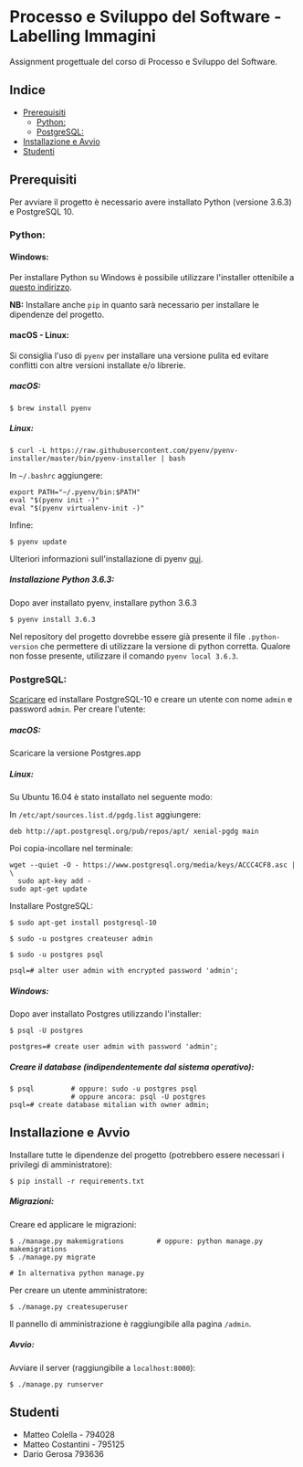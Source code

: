 Processo e Sviluppo del Software - Labelling Immagini
====================================================

Assignment progettuale del corso di Processo e Sviluppo del Software.

Indice
------
  * [Prerequisiti](#prerequisiti)
     * [Python:](#python)
     * [PostgreSQL:](#postgresql)
  * [Installazione e Avvio](#installazione-e-avvio)
  * [Studenti](#studenti)

Prerequisiti
------------

Per avviare il progetto è necessario avere installato Python (versione 3.6.3) e PostgreSQL 10.

### Python:

#### Windows:

Per installare Python su Windows è possibile utilizzare l'installer ottenibile a [questo indirizzo](https://www.python.org/downloads/).

**NB:** Installare anche `pip` in quanto sarà necessario per installare le dipendenze del progetto.


#### macOS - Linux:

Si consiglia l'uso di `pyenv` per installare una versione pulita ed evitare conflitti con altre versioni installate e/o librerie.

##### macOS:

```
$ brew install pyenv
```

##### Linux:

```
$ curl -L https://raw.githubusercontent.com/pyenv/pyenv-installer/master/bin/pyenv-installer | bash
```

In `~/.bashrc` aggiungere:

```
export PATH="~/.pyenv/bin:$PATH"
eval "$(pyenv init -)"
eval "$(pyenv virtualenv-init -)"
```

Infine:

```
$ pyenv update
```

Ulteriori informazioni sull'installazione di pyenv [qui](https://github.com/pyenv/pyenv-installer).

##### Installazione Python 3.6.3:

Dopo aver installato pyenv, installare python 3.6.3
```
$ pyenv install 3.6.3
```
Nel repository del progetto dovrebbe essere già presente il file `.python-version` che permettere di utilizzare la versione di python corretta. Qualore non fosse presente, utilizzare il comando `pyenv local 3.6.3`.


### PostgreSQL:
[Scaricare](https://www.postgresql.org/download/) ed installare PostgreSQL-10 e creare un utente con nome `admin` e password `admin`. Per creare l'utente:

##### macOS:
Scaricare la versione Postgres.app

##### Linux:

Su Ubuntu 16.04 è stato installato nel seguente modo:

In `/etc/apt/sources.list.d/pgdg.list` aggiungere:
```
deb http://apt.postgresql.org/pub/repos/apt/ xenial-pgdg main
```

Poi copia-incollare nel terminale:
```
wget --quiet -O - https://www.postgresql.org/media/keys/ACCC4CF8.asc | \
  sudo apt-key add -
sudo apt-get update
```

Installare PostgreSQL:
```
$ sudo apt-get install postgresql-10
```


```
$ sudo -u postgres createuser admin

$ sudo -u postgres psql

psql=# alter user admin with encrypted password 'admin';
```

##### Windows:
Dopo aver installato Postgres utilizzando l'installer:
```
$ psql -U postgres

postgres=# create user admin with password 'admin';
```

##### Creare il database (indipendentemente dal sistema operativo):

```
$ psql         # oppure: sudo -u postgres psql
               # oppure ancora: psql -U postgres
psql=# create database mitalian with owner admin;
```

Installazione e Avvio
-------------

Installare tutte le dipendenze del progetto (potrebbero essere necessari i privilegi di amministratore):
```
$ pip install -r requirements.txt
```


##### Migrazioni:

Creare ed applicare le migrazioni:
```
$ ./manage.py makemigrations        # oppure: python manage.py makemigrations
$ ./manage.py migrate

# In alternativa python manage.py
```

Per creare un utente amministratore:
```
$ ./manage.py createsuperuser
```
Il pannello di amministrazione è raggiungibile alla pagina `/admin`.

##### Avvio:

Avviare il server (raggiungibile a `localhost:8000`):
```
$ ./manage.py runserver
```


Studenti
--------

   * Matteo Colella - 794028
   * Matteo Costantini - 795125
   * Dario Gerosa 793636
